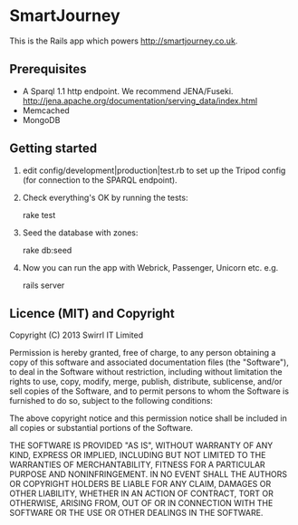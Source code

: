 # SmartJourney

This is the Rails app which powers http://smartjourney.co.uk.

## Prerequisites

- A Sparql 1.1 http endpoint. We recommend JENA/Fuseki. http://jena.apache.org/documentation/serving_data/index.html
- Memcached
- MongoDB

## Getting started

1. edit config/development|production|test.rb to set up the Tripod config (for connection to the SPARQL endpoint).

2. Check everything's OK by running the tests:

    rake test


3. Seed the database with zones:

    rake db:seed


4. Now you can run the app with Webrick, Passenger, Unicorn etc. e.g.

    rails server


## Licence (MIT) and Copyright

Copyright (C) 2013 Swirrl IT Limited

Permission is hereby granted, free of charge, to any person obtaining a copy of this software and associated documentation files (the "Software"), to deal in the Software without restriction, including without limitation the rights to use, copy, modify, merge, publish, distribute, sublicense, and/or sell copies of the Software, and to permit persons to whom the Software is furnished to do so, subject to the following conditions:

The above copyright notice and this permission notice shall be included in all copies or substantial portions of the Software.

THE SOFTWARE IS PROVIDED "AS IS", WITHOUT WARRANTY OF ANY KIND, EXPRESS OR IMPLIED, INCLUDING BUT NOT LIMITED TO THE WARRANTIES OF MERCHANTABILITY, FITNESS FOR A PARTICULAR PURPOSE AND NONINFRINGEMENT. IN NO EVENT SHALL THE AUTHORS OR COPYRIGHT HOLDERS BE LIABLE FOR ANY CLAIM, DAMAGES OR OTHER LIABILITY, WHETHER IN AN ACTION OF CONTRACT, TORT OR OTHERWISE, ARISING FROM, OUT OF OR IN CONNECTION WITH THE SOFTWARE OR THE USE OR OTHER DEALINGS IN THE SOFTWARE.
